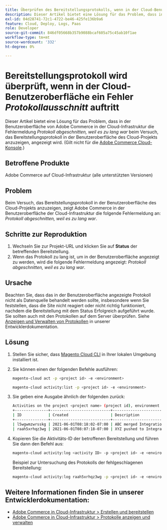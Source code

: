 ```yaml
---
title: Überprüfen des Bereitstellungsprotokolls, wenn in der Cloud-Benutzeroberfläche der Fehler „Protokoll abgeschnitten“ auftritt
description: Dieser Artikel bietet eine Lösung für das Problem, dass in der Benutzeroberfläche von Adobe Commerce in der Cloud-Infrastruktur die Fehlermeldung „Protokoll abgeschnitten, da zu lang war“ angezeigt wird, wenn versucht wird, das Bereitstellungsprotokoll in der Benutzeroberfläche von Cloud Project anzuzeigen.
exl-id: 04d28741-72c1-4722-be46-425fe136b9a6
feature: Cloud, Deploy, Logs, Paas
role: Developer
source-git-commit: 846df05668b357b9088bcaf605a75c45ab10f1ae
workflow-type: tm+mt
source-wordcount: '332'
ht-degree: 0%

---
```


# Bereitstellungsprotokoll wird überprüft, wenn in der Cloud-Benutzeroberfläche ein Fehler *Protokollausschnitt* auftritt

Dieser Artikel bietet eine Lösung für das Problem, dass in der Benutzeroberfläche von Adobe Commerce in der Cloud-Infrastruktur die Fehlermeldung *Protokoll abgeschnitten, weil es zu lang war* beim Versuch, das Bereitstellungsprotokoll in der Benutzeroberfläche des Cloud-Projekts anzuzeigen, angezeigt wird. (Gilt nicht für die [Adobe Commerce Cloud-Konsole](https://console.adobecommerce.com/).)

## Betroffene Produkte

Adobe Commerce auf Cloud-Infrastruktur (alle unterstützten Versionen)

## Problem

Beim Versuch, das Bereitstellungsprotokoll in der Benutzeroberfläche des Cloud-Projekts anzuzeigen, zeigt Adobe Commerce in der Benutzeroberfläche der Cloud-Infrastruktur die folgende Fehlermeldung an: *Protokoll abgeschnitten, weil es zu lang war*.

## Schritte zur Reproduktion

1. Wechseln Sie zur Projekt-URL und klicken Sie auf **Status** der betreffenden Bereitstellung.
1. Wenn das Protokoll zu lang ist, um in der Benutzeroberfläche angezeigt zu werden, wird die folgende Fehlermeldung angezeigt: *Protokoll abgeschnitten, weil es zu lang war*.

## Ursache

Beachten Sie, dass das in der Benutzeroberfläche angezeigte Protokoll nicht als Datenquelle behandelt werden sollte, insbesondere wenn Sie feststellen, dass die Site nicht reagiert oder nicht richtig funktioniert, nachdem die Bereitstellung mit dem Status Erfolgreich aufgeführt wurde. Sie sollten auch mit den Protokollen auf dem Server überprüfen. Siehe [Anzeigen und Verwalten von Protokollen](https://experienceleague.adobe.com/docs/commerce-cloud-service/user-guide/develop/test/log-locations.html?lang=de) in unserer Entwicklerdokumentation.

## Lösung

1. Stellen Sie sicher, dass [Magento Cloud CLI](https://experienceleague.adobe.com/docs/commerce-cloud-service/user-guide/dev-tools/cloud-cli.html?lang=de) in Ihrer lokalen Umgebung installiert ist.
1. Sie können einen der folgenden Befehle ausführen:

   ```bash
   magento-cloud act -p <project id> -e <environment>
   ```

   ```bash
   magento-cloud activity:list -p <project id> -e <environment>
   ```

1. Sie geben eine Ausgabe ähnlich der folgenden zurück:

   ```bash
   Activities on the project <project name> (project id), environment <environment>:
   +---------------+---------------------------+-------------------------------------+----------+----------+---------+
   | ID            | Created                   | Description                         | Progress | State    | Result  |
   +---------------+---------------------------+-------------------------------------+----------+----------+---------+
   | l5wgwmzwrsskg | 2021-06-01T08:18:02-07:00 | ABC merged Integration into Staging | 100%     | complete | success |
   | raah5xrhqz3wg | 2021-06-01T08:07:18-07:00 | XYZ pushed to Integration           | 100%     | complete | failure |
   ```

1. Kopieren Sie die Aktivitäts-ID der betroffenen Bereitstellung und führen Sie dann den Befehl aus:

   ```bash
   magento-cloud activity:log <activity ID> -p <project id> -e <environment>
   ```

   Beispiel zur Untersuchung des Protokolls der fehlgeschlagenen Bereitstellung:

   ```bash
   magento-cloud activity:log raah5xrhqz3wg -p <project id> -e <environment>
   ```

## Weitere Informationen finden Sie in unserer Entwicklerdokumentation:

* [Adobe Commerce in Cloud-Infrastruktur > Erstellen und bereitstellen](https://experienceleague.adobe.com/docs/commerce-cloud-service/user-guide/configure/env/configure-env-yaml.html?lang=de)
* [Adobe Commerce in Cloud-Infrastruktur > Protokolle anzeigen und verwalten](https://experienceleague.adobe.com/docs/commerce-cloud-service/user-guide/develop/test/log-locations.html?lang=de)
